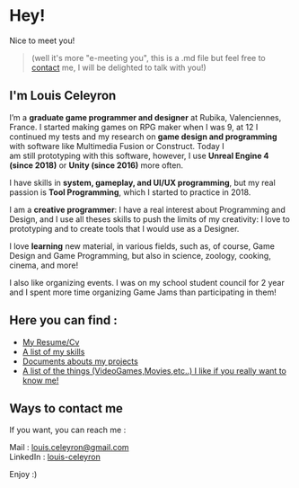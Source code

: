 # Hey! 

Nice to meet you! 
>(well it's more "e-meeting you", this is a .md file but feel free to [contact](https://github.com/LouisViktorCeleyron/Portfolio/blob/master/README.md#ways-to-contact-me) me, I will be delighted to talk with you!)

##  I'm Louis Celeyron 
I’m a **graduate game programmer and designer** at Rubika, Valenciennes, France. I started making games on RPG maker when I was 9, at 12 I continued my tests and my research on **game design and programming** with software like Multimedia Fusion or Construct. 
Today I am still prototyping with this software, however, I use **Unreal Engine 4 (since 2018)** or **Unity (since 2016)** more often.

I have skills in **system, gameplay, and UI/UX programming**, but my real passion is **Tool Programming**, which I started to practice in 2018. 

I am a **creative programmer**: I have a real interest about Programming and Design, and I use all theses skills to push the limits of my creativity: I love to prototyping and to create tools that I would use as a Designer.

I love **learning** new material, in various fields, such as, of course, Game Design and Game Programming, but also in science, zoology, cooking, cinema, and more!

I also like organizing events. I was on my school student council for 2 year and I spent more time organizing Game Jams than participating in them!


## Here you can find :

- [My Resume/Cv](https://github.com/LouisViktorCeleyron/Portfolio/blob/master/Documents/louisceleyron.pdf)
- [A list of my skills](https://github.com/LouisViktorCeleyron/Portfolio/blob/master/Skills/MySkills.md)
- [Documents abouts my projects](https://github.com/LouisViktorCeleyron/Portfolio/blob/master/Projects/MyProjects.md)
- [A list of the things (VideoGames,Movies,etc..) I like if you really want to know me!](https://github.com/LouisViktorCeleyron/Portfolio/blob/master/WhatILike/ThingsILike.md)

## Ways to contact me

If you want, you can reach me :

Mail : [louis.celeyron@gmail.com](louis.celeyron@gmail.com)  
LinkedIn : [louis-celeyron](https://www.linkedin.com/in/louis-celeyron/)  

Enjoy :)

